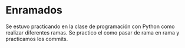 # Enramados
Se estuvo practicando en la clase de programación con Python como realizar diferentes ramas.
Se practico el como pasar de rama en rama y practicamos los commits.
